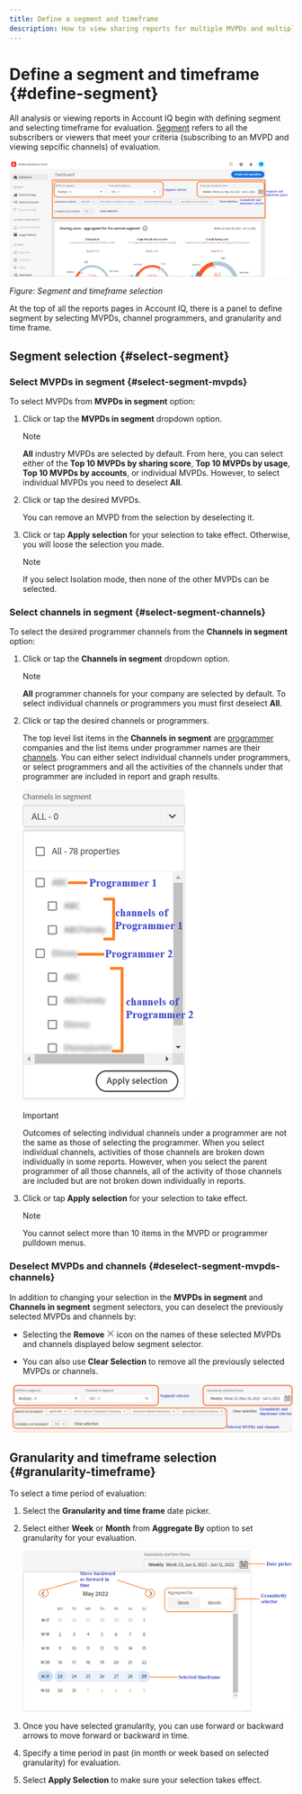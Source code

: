 ```yaml
---
title: Define a segment and timeframe
description: How to view sharing reports for multiple MVPDs and multiple programmer channels.
---
```

# Define a segment and timeframe {#define-segment}

All analysis or viewing reports in Account IQ begin with defining segment and selecting timeframe for evaluation. [Segment](/help/AccountIQ/product-concepts.md#segmet-def) refers to all the subscribers or viewers that meet your criteria (subscribing to an MVPD and viewing sepcific channels) of evaluation.

![](assets/segment-panel.png)

*Figure: Segment and timeframe selection*

At the top of all the reports pages in Account IQ, there is a panel to define segment by selecting MVPDs, channel programmers, and granularity and time frame.

## Segment selection {#select-segment}

### Select MVPDs in segment {#select-segment-mvpds}

To select MVPDs from **MVPDs in segment** option:

1. Click or tap the **MVPDs in segment** dropdown option.

   >[!NOTE]
   >
   >**All** industry MVPDs are selected by default. From here, you can select either of the **Top 10 MVPDs by sharing score**, **Top 10 MVPDs by usage**, **Top 10 MVPDs by accounts**, or individual MVPDs. However, to select individual MVPDs you need to deselect **All**.
1. Click or tap the desired MVPDs.

    You can remove an MVPD from the selection by deselecting it.

1. Click or tap **Apply selection** for your selection to take effect. Otherwise, you will loose the selection you made.

   >[!NOTE]
   >
   >If you select Isolation mode, then none of the other MVPDs can be selected.

### Select channels in segment {#select-segment-channels}

To select the desired programmer channels from the **Channels in segment** option:

1. Click or tap the **Channels in segment** dropdown option.

   >[!NOTE]
   >
   >**All** programmer channels for your company are selected by default. To select individual channels or programmers you must first deselect **All**.

1. Click or tap the desired channels or programmers.

   The top level list items in the **Channels in segment** are [programmer](/help/AccountIQ/product-concepts.md#programmer-def) companies and the list items under programmer names are their [channels](/help/AccountIQ/product-concepts.md#channel-def). You can either select individual channels under programmers, or select programmers and all the activities of the channels under that programmer are included in report and graph results.
    
   ![](assets/programmer-channels.png)


   >[!IMPORTANT]
   >
   >Outcomes of selecting individual channels under a programmer are not the same as those of selecting the programmer. When you select individual channels, activities of those channels are broken down individually in some reports. However, when you select the parent programmer of all those channels, all of the activity of those channels are included but are not broken down individually in reports.

1. Click or tap **Apply selection** for your selection to take effect. 

   >[!NOTE]
   >
   >You cannot select more than 10 items in the MVPD or programmer pulldown menus.

### Deselect MVPDs and channels {#deselect-segment-mvpds-channels}

In addition to changing your selection in the **MVPDs in segment** and **Channels in segment** segment selectors, you can deselect the previously selected MVPDs and channels by:

* Selecting the **Remove** ![remove icon](assets/remove-icon.png) icon on the names of these selected MVPDs and channels displayed below segment selector.

* You can also use **Clear Selection** to remove all the previously selected MVPDs or channels.

![](assets/segment-panel-selection.png)

## Granularity and timeframe selection {#granularity-timeframe}

To select a time period of evaluation:

1. Select the **Granularity and time frame** date picker.

1. Select either **Week** or **Month** from **Aggregate By** option to set granularity for your evaluation.

    ![](assets/granularity-timeframe-weekwise.png)

1. Once you have selected granularity, you can use forward or backward arrows to move forward or backward in time.

1. Specify a time period in past (in month or week based on selected granularity)  for evaluation.

1. Select **Apply Selection** to make sure your selection takes effect.
